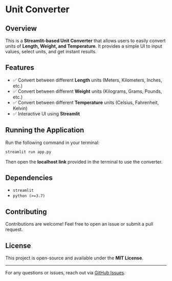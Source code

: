 

# Unit Converter

## Overview

This is a **Streamlit-based Unit Converter** that allows users to easily convert units of **Length, Weight, and Temperature**. It provides a simple UI to input values, select units, and get instant results.

## Features

- ✅ Convert between different **Length** units (Meters, Kilometers, Inches, etc.)
- ✅ Convert between different **Weight** units (Kilograms, Grams, Pounds, etc.)
- ✅ Convert between different **Temperature** units (Celsius, Fahrenheit, Kelvin)
- ✅ Interactive UI using **Streamlit**

## Running the Application

Run the following command in your terminal:

```bash
streamlit run app.py
```

Then open the **localhost link** provided in the terminal to use the converter.

## Dependencies

- `streamlit`
- `python (>=3.7)`

## Contributing

Contributions are welcome! Feel free to open an issue or submit a pull request.

## License

This project is open-source and available under the **MIT License**.

---

For any questions or issues, reach out via [GitHub Issues](https://github.com/yourusername/unit-converter/issues).

